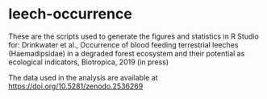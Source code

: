 # leech-occurrence
These are the scripts used to generate the figures and statistics in R Studio for: Drinkwater et al., Occurrence of blood feeding terrestrial leeches (Haemadipsidae) in a degraded forest ecosystem and their potential as ecological indicators, Biotropica, 2019 (in press)

The data used in the analysis are available at https://doi.org/10.5281/zenodo.2536269
